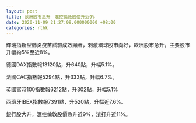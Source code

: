 ```yaml
---
layout: post
title: 歐洲股市急升　滙控倫敦股價升近9%
date: 2020-11-09 21:27:09.000000000 +08:00
categories: rthk
---
```


輝瑞指新型肺炎疫苗試驗成效顯著，刺激環球股市向好，歐洲股市急升，主要股市升幅約5%至近8%。

德國DAX指數報13120點，升640點，升幅5.1%。

法國CAC指數報5294點，升333點，升幅6.7%。

英國富時100指數報6212點，升302點，升幅5.1%

西班牙IBEX指數報7391點，升520點，升幅近7.6%。

銀行股大升，滙控倫敦股價急升近9%，渣打升近11%。

